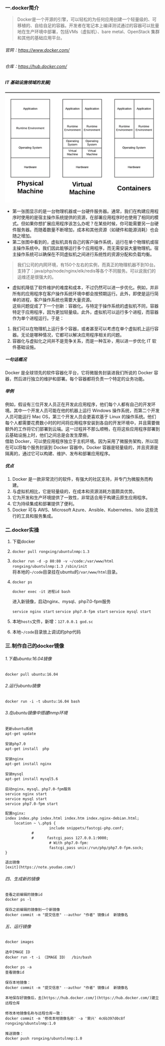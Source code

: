 ### 一.docker简介

>Docker是一个开源的引擎，可以轻松的为任何应用创建一个轻量级的、可移植的、自给自足的容器。开发者在笔记本上编译测试通过的容器可以批量地在生产环境中部署，包括VMs（虚拟机）、bare metal、OpenStack 集群和其他的基础应用平台。
######  官网：https://www.docker.com/
######  仓库：https://hub.docker.com/
#####  IT 基础设施领域的发展] 
![image](https://raw.githubusercontent.com/liudaye008/dockerIntroduce/master/it.png)

*  第一张图显示的是一台物理机器或一台硬件服务器。通常，我们在构建应用程序时使用的是宿主操作系统提供的资源，在部署应用程序时也使用了相同的模式。但如果你想扩展应用程序该怎么办呢？在某些时候，你可能需要另一台硬件服务器。而随着数量不断增加，成本和其他资源（如硬件和能源消耗）也会随之增加。
*  第二张图中看到的，虚拟机具有自己的客户操作系统，运行在单个物理机或宿主操作系统中。我们因此能够运行多个应用程序，而无需安装大量物理机。宿主操作系统可以确保在不同虚拟机之间进行系统性的资源分配和负载均衡。
> 我们公司的内网环境，有150个左右的实例，而真正的物理机器不到10台。支持了：java/php/node/nginx/elk/redis等各个不同服务。可以说我们的运维还是很强大的。
*  虚拟机降低了软件维护的难度和成本，不过仍然可以进一步优化。例如，并非所有的应用程序在客户操作系统环境中都会按预期运行。此外，即使是运行简单的进程，客户操作系统也需要大量资源。  
这些问题促成了下一个创新：容器化。与特定于操作系统的虚拟机不同，容器特定于应用程序，因为更加轻量级。此外，虚拟机可以运行多个进程，而容器作为单个进程运行。于是：
1.  我们可以在物理机上运行多个容器，或者甚至可以考虑在单个虚拟机上运行容器。无论是哪种情况，它都可以解决应用程序相关的问题。
2.  容器化与虚拟化之间并不是竞争关系，而是一种互补，用以进一步优化 IT 软件基础设施。

#####  一句话概况
Docker 是全球领先的软件容器化平台，它将微服务封装进我们所说的 Docker 容器，然后进行独立的维护和部署。每个容器都将负责一个特定的业务功能。

#####  举例
例如，假设有三位开发人员正在开发此应用程序，他们每个人都有自己的开发环境。其中一个开发人员可能在他的机器上运行 Windows 操作系统，而第二个开发人员可能运行 Mac OS，第三个开发人员会更喜欢基于 Linux 的操作系统。他们每个人都需要花费数小时的时间将应用程序安装到各自的开发环境中，并且需要做额外的工作将它们部署到云端。这一过程并不那么顺畅，在将这些应用程序部署到云基础设施上时，他们之间总是会发生摩擦。  
借助 Docker，可以使应用程序独立于主机环境。因为采用了微服务架构，所以现在可以将每个服务封装到 Docker 容器中。Docker 容器是轻量级的，并且资源是隔离的，通过它可以构建、维护、发布和部署应用程序。

#####  优点
1.  Docker 是一款非常流行的软件，有强大的社区支持，并专门为微服务而构建。
2.  与虚拟机相比，它是轻量级的，在成本和资源消耗方面颇具优势。
3.  它为开发和生产环境提供了一致性，非常适合用于构建云原生应用程序。
4.  它为持续集成和部署提供了便利。
5.  Docker 可与 AWS、Microsoft Azure、Ansible、Kubernetes、Istio 这些流行的工具和服务集成。



### 二.docker实操  

1. 下载docker  

2. `docker pull rongxing/ubuntulnmp:1.3`

3. `docker run -d -p 80:80 -v ~/code:/var/www/html rongxing/ubuntulnmp:1.3 /sbin/init`  
    将本地的`~/code`目录挂在ubuntu的`/var/www/html`目录。
4. `docker ps` 

    `docker exec -it 进程id bash`  

    进入新镜像，启动nginx、mysql、php7.0-fpm服务  

    `service nginx start`   `service php7.0-fpm start`   `service mysql start`

5. 本地`hosts`文件，新增：`127.0.0.1 god.sc`  

6. 本地`~/code`目录放上调试的php代码  

###  三.制作自己的docker镜像
###### 1.下载ubuntu:16.04镜像
    docker pull ubuntu:16.04
###### 2.运行ubuntu镜像
    docker run -i -t ubuntu:16.04 bash
###### 3.在ubuntu镜像中搭建lnmp环境
    更新ubuntu系统 
    apt-get update
    
    安装php7.0  
    apt-get install  php
    
    安装nginx   
    apt-get install nginx
    
    安装mysql   
    apt-get install mysql5.6
    
    启动nginx、mysql、php7.0-fpm服务    
    service nginx start
    service mysql start
    service php7.0-fpm start
    
<pre><code>配置nginx:
index index.php index.html index.htm index.nginx-debian.html;
    location ~ \.php$ {
                    include snippets/fastcgi-php.conf;
            #
            #      fastcgi_pass 127.0.0.1:9000;
                    # With php7.0-fpm:
                    fastcgi_pass unix:/run/php/php7.0-fpm.sock;
}</code></pre>
    退出镜像    
    [exit](https://note.youdao.com/)
    
###### 四、生成新的镜像
    查看之前编辑的镜像id    
    docker ps -l
    
    保存之前编辑的镜像到一个新镜像  
    docker commit -m "提交信息" --author "作者" 镜像id  新镜像名

###### 五、运行镜像
    docker images  
    
    选中IMAGE ID
    docker run -t -i （IMAGE ID）  /bin/bash

    docker ps -a  
    查看镜像id
    
    保存本地镜像：
    docker commit -m "提交信息" --author "作者" 镜像id  新镜像名
    
    本地保存好镜像后，去[https://hub.docker.com/](https://hub.docker.com/)建立远程仓库
    
    修改本地镜像名称与远程仓库一致：
    docker commit -m '修改本地镜像名称' -a '荣兴' 4c6b397d0c8f rongxing/ubuntulnmp:1.0

    推送镜像：
    docker push rongxing/ubuntulnmp:1.0
